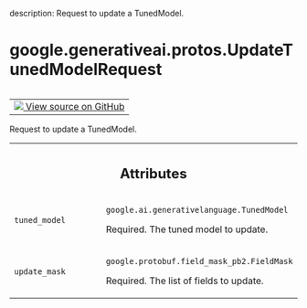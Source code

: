 description: Request to update a TunedModel.

<div itemscope itemtype="http://developers.google.com/ReferenceObject">
<meta itemprop="name" content="google.generativeai.protos.UpdateTunedModelRequest" />
<meta itemprop="path" content="Stable" />
</div>

# google.generativeai.protos.UpdateTunedModelRequest

<!-- Insert buttons and diff -->

<table class="tfo-notebook-buttons tfo-api nocontent" align="left">
<td>
  <a target="_blank" href="https://github.com/googleapis/google-cloud-python/tree/main/packages/google-ai-generativelanguage/google/ai/generativelanguage_v1beta/types/model_service.py#L295-L314">
    <img src="https://www.tensorflow.org/images/GitHub-Mark-32px.png" />
    View source on GitHub
  </a>
</td>
</table>



Request to update a TunedModel.

<!-- Placeholder for "Used in" -->




<!-- Tabular view -->
 <table class="responsive fixed orange">
<colgroup><col width="214px"><col></colgroup>
<tr><th colspan="2"><h2 class="add-link">Attributes</h2></th></tr>

<tr>
<td>

`tuned_model`<a id="tuned_model"></a>

</td>
<td>

`google.ai.generativelanguage.TunedModel`

Required. The tuned model to update.

</td>
</tr><tr>
<td>

`update_mask`<a id="update_mask"></a>

</td>
<td>

`google.protobuf.field_mask_pb2.FieldMask`

Required. The list of fields to update.

</td>
</tr>
</table>



